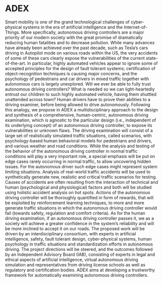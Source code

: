 # ADEX
Smart mobility is one of the grand technological challenges of cyber-physical systems in the era of artificial intelligence and the Internet-of-Things. More specifically, autonomous driving controllers are a major priority of our modern society with the great promise of dramatically reducing human fatalities and to decrease pollution. While many advances have already been achieved over the past decade, such as Tesla’s cars driving in Autopilot mode on various roads within the US, the very accidents of some of these cars clearly expose the vulnerabilities of the current state-of-the-art. In particular, highly automated vehicles appear to ignore some of accepted principles for the design of fault tolerant systems; certification of object-recognition techniques is causing major concerns, and the psychology of pedestrians and car drivers in mixed traffic together with autonomous cars is largely unexplored.
Will we ever be able to fully trust autonomous driving controllers? What is needed so we can light-heartedly entrust our children to such highly automated vehicle, having them shuttled unattended across town?
Human drivers have to prove their abilities to a driving examiner, before being allowed to drive autonomously. Following this analogy, we propose in ADEX a multidisciplinary approach to the design and synthesis of a comprehensive, human-centric, autonomous driving examination, which is agnostic to the particular design (i.e., independent of its underlying concept) of an autonomous driving controller, to expose its vulnerabilities or unknown flaws. The driving examination will consist of a large set of realistically simulated traffic situations, called scenarios, with psychology-based human behavioral models for pedestrians and drivers, and various weather and road conditions. While the analysis and testing of the behavior of the autonomous driving controller in normal traffic conditions will play a very important role, a special emphasis will be put on edge cases rarely occurring in normal traffic, to allow uncovering hidden issues. For the autonomous driver such edge cases might represent system limiting situations. Analysis of real-world traffic accidents will be used to synthetically generate new, realistic and critical traffic scenarios for testing. Causes of accidents are often resulting from the interaction of technical and human (psychological and physiological) factors and both will be studied using holistic accident analysis on hot spots. Actions of the autonomous driving controller will be thoroughly quantified in form of rewards, that will be exploited by reinforcement learning techniques, to more and more generate traffic situations in which the autonomous driving controller would fail (towards safety, regulation and comfort criteria). As for the human driving examination, if an autonomous driving controller passes it, we as a society will achieve a greater confidence in the system’s reliability and will be more inclined to accept it on our roads. The proposed work will be driven by an interdisciplinary consortium, with experts in artificial intelligence, safety, fault tolerant design, cyber-physical systems, human psychology in traffic situations and standardization efforts in autonomous driving. The project directions will be steered, and the outcomes followed by an Independent Advisory Board (IAB), consisting of experts in legal and ethical aspects of artificial intelligence, virtual autonomous driving simulation and representatives from driving license schools as well as regulatory and certification bodies. ADEX aims at developing a trustworthy framework for automatically examining autonomous driving controllers.
